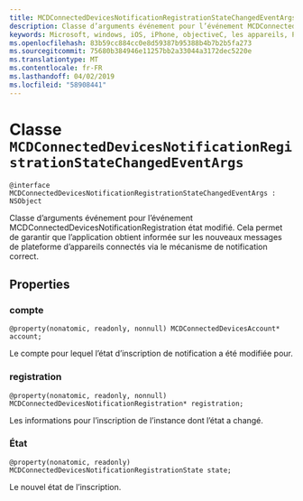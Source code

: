 ```yaml
---
title: MCDConnectedDevicesNotificationRegistrationStateChangedEventArgs
description: Classe d’arguments événement pour l’événement MCDConnectedDevicesNotificationRegistration état modifié.
keywords: Microsoft, windows, iOS, iPhone, objectiveC, les appareils, Project Rome connectés
ms.openlocfilehash: 83b59cc884cc0e8d59387b95388b4b7b2b5fa273
ms.sourcegitcommit: 75680b384946e11257bb2a33044a3172dec5220e
ms.translationtype: MT
ms.contentlocale: fr-FR
ms.lasthandoff: 04/02/2019
ms.locfileid: "58908441"
---
```

# <a name="class-mcdconnecteddevicesnotificationregistrationstatechangedeventargs"></a>Classe `MCDConnectedDevicesNotificationRegistrationStateChangedEventArgs` 

```
@interface MCDConnectedDevicesNotificationRegistrationStateChangedEventArgs : NSObject
```  
Classe d’arguments événement pour l’événement MCDConnectedDevicesNotificationRegistration état modifié. Cela permet de garantir que l’application obtient informée sur les nouveaux messages de plateforme d’appareils connectés via le mécanisme de notification correct.

## <a name="properties"></a>Properties

### <a name="account"></a>compte
`@property(nonatomic, readonly, nonnull) MCDConnectedDevicesAccount* account;`

Le compte pour lequel l’état d’inscription de notification a été modifiée pour.

### <a name="registration"></a>registration
`@property(nonatomic, readonly, nonnull) MCDConnectedDevicesNotificationRegistration* registration;`

Les informations pour l’inscription de l’instance dont l’état a changé.

### <a name="state"></a>État
`@property(nonatomic, readonly) MCDConnectedDevicesNotificationRegistrationState state;`

Le nouvel état de l’inscription.
